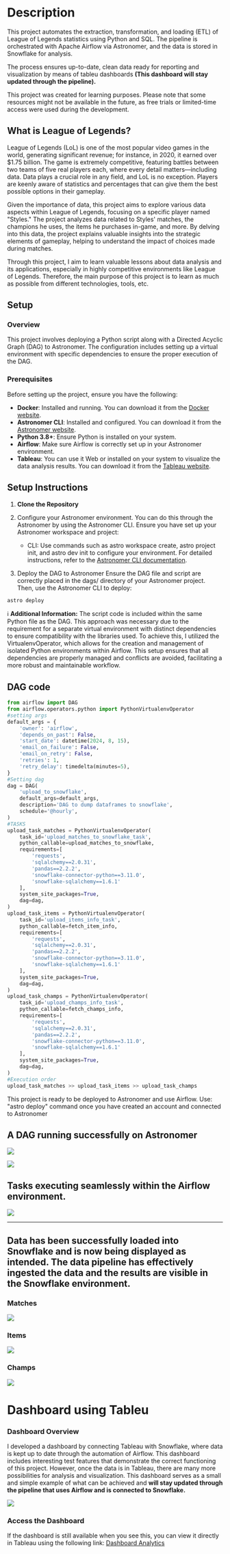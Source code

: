 # Description
This project automates the extraction, transformation, and loading (ETL) of League of Legends statistics using Python and SQL. The pipeline is orchestrated with Apache Airflow via Astronomer, and the data is stored in Snowflake for analysis. 

The process ensures up-to-date, clean data ready for reporting and visualization by means of tableu dashboards **(This dashboard will stay updated through the pipeline).**

This project was created for learning purposes. Please note that some resources might not be available in the future, as free trials or limited-time access were used during the development.

## What is League of Legends?

League of Legends (LoL) is one of the most popular video games in the world, generating significant revenue; for instance, in 2020, it earned over $1.75 billion. The game is extremely competitive, featuring battles between two teams of five real players each, where every detail matters—including data. Data plays a crucial role in any field, and LoL is no exception. Players are keenly aware of statistics and percentages that can give them the best possible options in their gameplay.

Given the importance of data, this project aims to explore various data aspects within League of Legends, focusing on a specific player named "Styles." The project analyzes data related to Styles' matches, the champions he uses, the items he purchases in-game, and more. By delving into this data, the project explains valuable insights into the strategic elements of gameplay, helping to understand the impact of choices made during matches.

Through this project, I aim to learn valuable lessons about data analysis and its applications, especially in highly competitive environments like League of Legends. Therefore, the main purpose of this project is to learn as much as possible from different technologies, tools, etc.


## Setup
### **Overview**
This project involves deploying a Python script along with a Directed Acyclic Graph (DAG) to Astronomer. The configuration includes setting up a virtual environment with specific dependencies to ensure the proper execution of the DAG.

### **Prerequisites**
Before setting up the project, ensure you have the following:

- **Docker**: Installed and running. You can download it from the [Docker website](https://www.docker.com/products/docker-desktop).
- **Astronomer CLI**: Installed and configured. You can download it from the [Astronomer website](https://www.astronomer.io/docs/cli).
- **Python 3.8+**: Ensure Python is installed on your system.
- **Airflow**: Make sure Airflow is correctly set up in your Astronomer environment.
- **Tableau**: You can use it Web or installed on your system to visualize the data analysis results. You can download it from the [Tableau website](https://www.tableau.com/).

## Setup Instructions

1. **Clone the Repository**

2. Configure your Astronomer environment. You can do this through the Astronomer by using the Astronomer CLI. Ensure you have set up your Astronomer workspace and project:
    - CLI: Use commands such as astro workspace create, astro project init, and astro dev init to configure your environment. For detailed instructions, refer to the [Astronomer CLI documentation](https://www.astronomer.io/docs/astro/cli/overview).

3. Deploy the DAG to Astronomer
Ensure the DAG file and script are correctly placed in the dags/ directory of your Astronomer project. Then, use the Astronomer CLI to deploy:

```bash
astro deploy
```
   
ℹ️ **Additional Information:** The script code is included within the same Python file as the DAG. This approach was necessary due to the requirement for a separate virtual environment with distinct dependencies to ensure compatibility with the libraries used. To achieve this, I utilized the VirtualenvOperator, which allows for the creation and management of isolated Python environments within Airflow. This setup ensures that all dependencies are properly managed and conflicts are avoided, facilitating a more robust and maintainable workflow.
## DAG code
```python
from airflow import DAG
from airflow.operators.python import PythonVirtualenvOperator
#setting args
default_args = {
    'owner': 'airflow',
    'depends_on_past': False,
    'start_date': datetime(2024, 8, 15),
    'email_on_failure': False,
    'email_on_retry': False,
    'retries': 1,
    'retry_delay': timedelta(minutes=5),
}
#Setting dag
dag = DAG(
    'upload_to_snowflake',
    default_args=default_args,
    description='DAG to dump dataframes to snowflake',
    schedule='@hourly', 
)
#TASKS
upload_task_matches = PythonVirtualenvOperator(
    task_id='upload_matches_to_snowflake_task',
    python_callable=upload_matches_to_snowflake,
    requirements=[
        'requests',
        'sqlalchemy==2.0.31',
        'pandas==2.2.2',
        'snowflake-connector-python==3.11.0',
        'snowflake-sqlalchemy==1.6.1'
    ],
    system_site_packages=True,
    dag=dag,
)
upload_task_items = PythonVirtualenvOperator(
    task_id='upload_items_info_task',
    python_callable=fetch_item_info,
    requirements=[
        'requests',
        'sqlalchemy==2.0.31',
        'pandas==2.2.2',
        'snowflake-connector-python==3.11.0',
        'snowflake-sqlalchemy==1.6.1'
    ],
    system_site_packages=True,
    dag=dag,
)
upload_task_champs = PythonVirtualenvOperator(
    task_id='upload_champs_info_task',
    python_callable=fetch_champs_info,
    requirements=[
        'requests',
        'sqlalchemy==2.0.31',
        'pandas==2.2.2',
        'snowflake-connector-python==3.11.0',
        'snowflake-sqlalchemy==1.6.1'
    ],
    system_site_packages=True,
    dag=dag,
)
#Execution order
upload_task_matches >> upload_task_items >> upload_task_champs
```




This project is ready to be deployed to Astronomer and use Airflow.
Use: "astro deploy" command once you have created an account and connected to Astronomer



## A **DAG** running successfully on Astronomer 
![](images/successful_statistics_astronomer.png)

![](images/dag_working.png)

## Tasks executing seamlessly within the Airflow environment.

![](images/dags_success.png)

---


## Data has been successfully loaded into Snowflake and is now being displayed as intended. The data pipeline has effectively ingested the data and the results are visible in the Snowflake environment.
### Matches
![](images/loaded_data_snowflake_matches.png)
### Items
![](images/loaded_data_snowflake_items.png)
### Champs
![](images/loaded_data_snowflake_champs.png)

# Dashboard using Tableu

### **Dashboard Overview**
I developed a dashboard by connecting Tableau with Snowflake, where data is kept up to date through the automation of Airflow. This dashboard includes interesting test features that demonstrate the correct functioning of this project. However, once the data is in Tableau, there are many more possibilities for analysis and visualization. This dashboard serves as a small and simple example of what can be achieved and **will stay updated through the pipeline that uses Airflow and is connected to Snowflake.**

![](images/Dashboard_Tableu_Lol.webp)

### **Access the Dashboard**

If the dashboard is still available when you see this, you can view it directly in Tableau using the following link: [Dashboard Analytics](https://us-east-1.online.tableau.com/t/stylescuentasb9a46c802a/views/DashBoardLOL/Dashboard1/2113e944-6b6f-4869-831c-ea2506b0c715/96dd4e94-f3b1-4fb3-9b5c-12a8c1dd80ae) 



